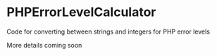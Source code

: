 # PHPErrorLevelCalculator
Code for converting between strings and integers for PHP error levels

More details coming soon
